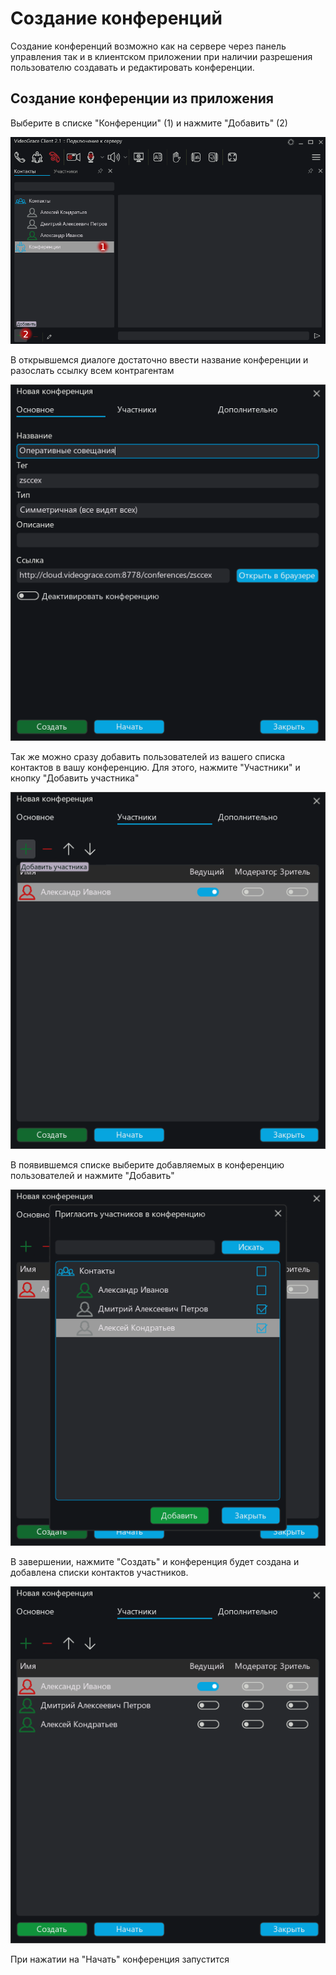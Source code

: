 # Создание конференций

Создание конференций возможно как на сервере через панель управления так и в клиентском приложении при наличии разрешения пользователю создавать и редактировать конференции.

## Создание конференции из приложения

Выберите в списке "Конференции" (1) и нажмите "Добавить" (2)

![Создание конференции шаг 1](../img/confcr1.png)

В открывшемся диалоге достаточно ввести название конференции и разослать ссылку всем контрагентам

![Создание конференции шаг 2](../img/confcr2.png)

Так же можно сразу добавить пользователей из вашего списка контактов в вашу конференцию. Для этого, нажмите "Участники" и кнопку "Добавить участника"

![Создание конференции шаг 3](../img/confcr3.png)

В появившемся списке выберите добавляемых в конференцию пользователей и нажмите "Добавить"

![Создание конференции шаг 4](../img/confcr4.png)

В завершении, нажмите "Создать" и конференция будет создана и добавлена списки контактов участников.

![Создание конференции шаг 5](../img/confcr5.png)

При нажатии на "Начать" конференция запустится
